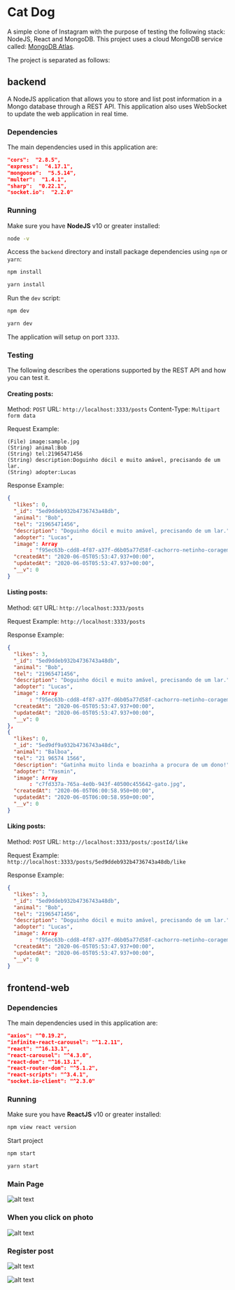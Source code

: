 # Cat Dog

A simple clone of Instagram with the purpose of testing the following stack: NodeJS, React and MongoDB. This project uses a cloud MongoDB service called: [MongoDB Atlas](https://www.mongodb.com/cloud/atlas).

The project is separated as follows:

## backend

A NodeJS application that allows you to store and list post information in a Mongo database through a REST API. This application also uses WebSocket to update the web application in real time.

### Dependencies

The main dependencies used in this application are:

``` json
"cors":  "2.8.5",
"express":  "4.17.1",
"mongoose":  "5.5.14",
"multer":  "1.4.1",
"sharp":  "0.22.1",
"socket.io":  "2.2.0"
```

### Running

Make sure you have **NodeJS** v10 or greater installed:
``` bash
node -v
```

Access the `backend` directory and install package dependencies using `npm` or `yarn`:
``` bash
npm install
```
``` bash
yarn install
```

Run the `dev` script:
``` bash
npm dev
```
``` bash
yarn dev
```

The application will setup on port `3333`.

### Testing

The following describes the operations supported by the REST API and how you can test it.

#### Creating posts:

Method: ``` POST ```
URL: ``` http://localhost:3333/posts ```
Content-Type: ``` Multipart form data ```

Request Example:
 ```
(File) image:sample.jpg
(String) animal:Bob
(String) tel:21965471456
(String) description:Doguinho dócil e muito amável, precisando de um lar.
(String) adopter:Lucas
```

Response Example:
```json
{
  "likes": 0,
  "_id": "5ed9ddeb932b4736743a48db",
  "animal": "Bob",
  "tel": "21965471456",
  "description": "Doguinho dócil e muito amável, precisando de um lar.",
  "adopter": "Lucas",
  "image": Array
       : "f95ec63b-cdd8-4f87-a37f-d6b05a77d58f-cachorro-netinho-coragem-620x373-238b88c4.jpg",
  "createdAt": "2020-06-05T05:53:47.937+00:00",
  "updatedAt": "2020-06-05T05:53:47.937+00:00",
  "__v": 0
}
```

#### Listing posts:

Method: ``` GET ```
URL: ``` http://localhost:3333/posts ```

Request Example:
``` http://localhost:3333/posts ```

Response Example:  
```json
{
  "likes": 3,
  "_id": "5ed9ddeb932b4736743a48db",
  "animal": "Bob",
  "tel": "21965471456",
  "description": "Doguinho dócil e muito amável, precisando de um lar.",
  "adopter": "Lucas",
  "image": Array
       : "f95ec63b-cdd8-4f87-a37f-d6b05a77d58f-cachorro-netinho-coragem-620x373-238b88c4.jpg",
  "createdAt": "2020-06-05T05:53:47.937+00:00",
  "updatedAt": "2020-06-05T05:53:47.937+00:00",
  "__v": 0
},
{
  "likes": 0,
  "_id": "5ed9df9a932b4736743a48dc",
  "animal": "Balboa",
  "tel": "21 96574 1566",
  "description": "Gatinha muito linda e boazinha a procura de um dono!",
  "adopter": "Yasmin",
  "image": Array
       : "c7fd337a-765a-4e0b-943f-40500c455642-gato.jpg",
  "createdAt": "2020-06-05T06:00:58.950+00:00",
  "updatedAt": "2020-06-05T06:00:58.950+00:00",
  "__v": 0
}
```

#### Liking posts:

Method: ``` POST ```
URL: ``` http://localhost:3333/posts/:postId/like ```

Request Example:
``` http://localhost:3333/posts/5ed9ddeb932b4736743a48db/like ```

Response Example:
```json
{
  "likes": 3,
  "_id": "5ed9ddeb932b4736743a48db",
  "animal": "Bob",
  "tel": "21965471456",
  "description": "Doguinho dócil e muito amável, precisando de um lar.",
  "adopter": "Lucas",
  "image": Array
       : "f95ec63b-cdd8-4f87-a37f-d6b05a77d58f-cachorro-netinho-coragem-620x373-238b88c4.jpg",
  "createdAt": "2020-06-05T05:53:47.937+00:00",
  "updatedAt": "2020-06-05T05:53:47.937+00:00",
  "__v": 0
}
```

## frontend-web

### Dependencies

The main dependencies used in this application are:

``` json
"axios": "^0.19.2",
"infinite-react-carousel": "^1.2.11",
"react": "^16.13.1",
"react-carousel": "^4.3.0",
"react-dom": "^16.13.1",
"react-router-dom": "^5.1.2",
"react-scripts": "^3.4.1",
"socket.io-client": "^2.3.0"
```

### Running

Make sure you have **ReactJS** v10 or greater installed:
``` bash
npm view react version
```

Start project
``` bash
npm start
```
``` bash
yarn start
```
### Main Page

![alt text](https://i.ibb.co/6DBzJvy/catdog6.jpg)

### When you click on photo

![alt text](https://i.ibb.co/mNzvjJD/catdog7.jpg)

### Register post

![alt text](https://i.ibb.co/NCz0R14/catdog5.jpg)

![alt text](https://i.ibb.co/Jx0XH4c/catdog4.jpg)
